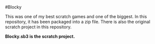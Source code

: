 #Blocky

This was one of my best scratch games and one of the biggest. In this repository, it has been packaged into a zip file. There is also the original scratch project in this repository.

<b>Blocky.sb3 is the scratch project.</b>